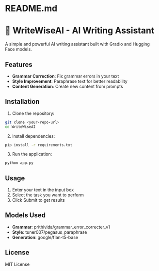 # README.md
# 🧠 WriteWiseAI - AI Writing Assistant

A simple and powerful AI writing assistant built with Gradio and Hugging Face models.

## Features

- **Grammar Correction**: Fix grammar errors in your text
- **Style Improvement**: Paraphrase text for better readability
- **Content Generation**: Create new content from prompts

## Installation

1. Clone the repository:
```bash
git clone <your-repo-url>
cd WriteWiseAI
```

2. Install dependencies:
```bash
pip install -r requirements.txt
```

3. Run the application:
```bash
python app.py
```

## Usage

1. Enter your text in the input box
2. Select the task you want to perform
3. Click Submit to get results

## Models Used

- **Grammar**: prithivida/grammar_error_correcter_v1
- **Style**: tuner007/pegasus_paraphrase
- **Generation**: google/flan-t5-base

## License

MIT License
